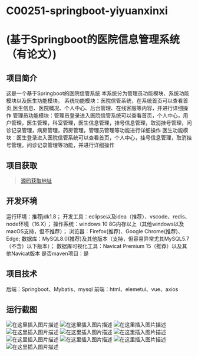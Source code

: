 # C00251-springboot-yiyuanxinxi
# (基于Springboot的医院信息管理系统（有论文）)
## 项目简介
这是一个基于Springboot的医院信管系统
本系统分为管理员功能模块、系统功能模块以及医生功能模块。
系统功能模块：医院信管系统，在系统首页可以查看首页,医生信息、医院概况、个人中心、后台管理、在线客服等内容，并进行详细操作
管理员功能模块：管理员登录进入医院信管系统可以查看首页，个人中心，用户管理，医生管理，科室管理，医生信息管理，挂号信息管理，取消挂号管理，问诊记录管理，病房管理，药房管理，管理员管理等功能进行详细操作
医生功能模块：医生登录进入医院信管系统可以查看首页，个人中心，挂号信息管理，取消挂号管理，问诊记录管理等功能，并进行详细操作



## 项目获取
> [源码获取地址](http://www.manoncode.cn/details?id=251)

 
## 开发环境

运行环境：推荐jdk1.8；
开发工具：eclipse以及idea（推荐）、vscode、redis、node环境（16.X）；
操作系统：windows 10 8G内存以上（其他windows以及macOS支持，但不推荐）；
浏览器：Firefox(推荐)、Google Chrome(推荐)、Edge;
数据库：MySQL8.0(推荐)及其他版本（支持，但容易异常尤其MySQL5.7（不含）以下版本）；
数据库可视化工具：Navicat Premium 15（推荐）以及其他Navicat版本
是否maven项目：是

## 项目技术
 
后端：Springboot、Mybatis、mysql
前端：html、elemetui、vue、axios


## 运行截图
![在这里插入图片描述](https://img-blog.csdnimg.cn/direct/2b22717f270a4a86b5067970b1c4ae4d.png#pic_center)
![在这里插入图片描述](https://img-blog.csdnimg.cn/direct/156c80abfaad4dc88d3ddb6d8233740e.png#pic_center)
![在这里插入图片描述](https://img-blog.csdnimg.cn/direct/ffd7e0d2fb0548358c1fcf534c2131b8.png#pic_center)
![在这里插入图片描述](https://img-blog.csdnimg.cn/direct/a4bbf3c3bd6c4d5faa497c244637bf64.png#pic_center)
![在这里插入图片描述](https://img-blog.csdnimg.cn/direct/37633e74512a4eda9e537381e43eb946.png#pic_center)
![在这里插入图片描述](https://img-blog.csdnimg.cn/direct/781952b04be2453583c333bc700ead1a.png#pic_center)
![在这里插入图片描述](https://img-blog.csdnimg.cn/direct/abff6e1e53ff4780b49af8e191ea0803.png#pic_center)
![在这里插入图片描述](https://img-blog.csdnimg.cn/direct/74ff4c5f01e54636a6981751ef705cb9.png#pic_center)
![在这里插入图片描述](https://img-blog.csdnimg.cn/direct/28bcb0593e37458bb534eeaf19cff580.png#pic_center)
![在这里插入图片描述](https://img-blog.csdnimg.cn/direct/ed133e3b1a9b4518881c9946cd9fb1dd.png#pic_center)


